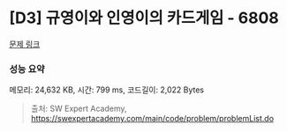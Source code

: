# [D3] 규영이와 인영이의 카드게임 - 6808 

[문제 링크](https://swexpertacademy.com/main/code/problem/problemDetail.do?contestProbId=AWgv9va6HnkDFAW0) 

### 성능 요약

메모리: 24,632 KB, 시간: 799 ms, 코드길이: 2,022 Bytes



> 출처: SW Expert Academy, https://swexpertacademy.com/main/code/problem/problemList.do